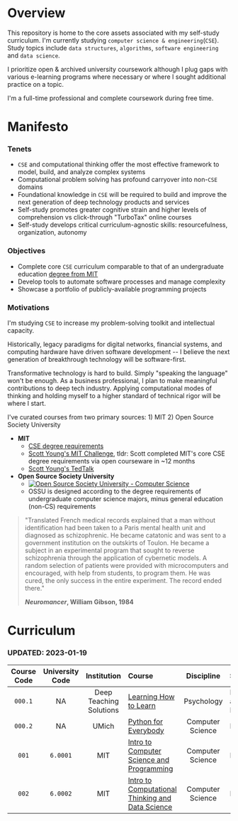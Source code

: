 
# Overview

This repository is home to the core assets associated with my self-study curriculum. I'm currently studying `computer science & engineering`(`CSE`). Study topics include `data structures`, `algorithms`, `software engineering` and `data science`.

I prioritize open & archived university coursework although I plug gaps with various e-learning programs where necessary or where I sought additional practice on a topic. 

I'm a full-time professional and complete coursework during free time. 

# Manifesto

### Tenets
* `CSE` and computational thinking offer the most effective framework to model, build, and analyze complex systems
* Computational problem solving has profound carryover into non-`CSE` domains
* Foundational knowledge in `CSE` will be required to build and improve the next generation of deep technology products and services
* Self-study promotes greater cognitive strain and higher levels of comprehension vs click-through "TurboTax" online courses
* Self-study develops critical curriculum-agnostic skills: resourcefulness, organization, autonomy     


### Objectives

* Complete core `CSE` curriculum comparable to that of an undergraduate education [degree from MIT](http://catalog.mit.edu/degree-charts/computer-science-engineering-course-6-3/)
* Develop tools to automate software processes and manage complexity
* Showcase a portfolio of publicly-available programming projects  

### Motivations

I'm studying `CSE` to increase my problem-solving toolkit and intellectual capacity. 

Historically, legacy paradigms for digital networks, financial systems, and computing hardware have driven software development -- I believe the next generation of breakthrough technology will be software-first.

Transformative technology is hard to build. Simply "speaking the language" won't be enough. As a business professional, I plan to make meaningful contributions to deep tech industry. Applying computational modes of thinking and holding myself to a higher standard of technical rigor will be where I start.

I've curated courses from two primary sources: 1) MIT 2) Open Source Society University

* **MIT**
	* [CSE degree requirements](http://catalog.mit.edu/degree-charts/computer-science-engineering-course-6-3/)
	* [Scott Young's MIT Challenge](https://www.scotthyoung.com/blog/myprojects/mit-challenge-2/), tldr: Scott completed MIT's core CSE degree requirements via open courseware in ~12 months
	* [Scott Young's TedTalk](https://www.youtube.com/watch?v=piSLobJfZ3c)
* **Open Source Society University**
	* [![Open Source Society University - Computer Science](https://img.shields.io/badge/OSSU-computer--science-blue.svg)](https://github.com/ossu/computer-science)
	* OSSU is designed according to the degree requirements of undergraduate computer science majors, minus general education (non-CS) requirements






> "Translated French medical records explained that a man without identification had been taken to a Paris mental health unit and diagnosed as schizophrenic. He became catatonic and was sent to a government institution on the outskirts of Toulon. He became a subject in an experimental program that sought to reverse schizophrenia through the application of cybernetic models. A random selection of patients were provided with microcomputers and encouraged, with help from students, to program them. He was cured, the only success in the entire experiment. The record ended there." 
> 
> **_Neuromancer_, William Gibson, 1984**



# Curriculum

### UPDATED: 2023-01-19 

| Course Code     | University Code     | Institution               | Course                                    								                                                | Discipline         | Subject                    | Start Date   | Completion Date   | Repo						
| :-----------:   | :---------------:   | :-----------------------: | :------------------------------------------------------------------------------                                                                                 | :----------------: | :------------------------- | :----------: | :----------:      | :----------------:  				
| `000.1`         |  NA                 | Deep Teaching Solutions   | [Learning How to Learn](https://www.coursera.org/learn/learning-how-to-learn)                     		                                	         | Psychology         | Learning and Productivity  | `2022-12-17` | `2022-12-20`      |		-
| `000.2`         |  NA                 | UMich                     | [Python for Everybody](https://www.py4e.com/lessons)                      					                                      | Computer Science   | Intro-CS                   | `2022-12-17` | `2023-01-13`      |		-
| `001`           | `6.0001`            | MIT                       | [Intro to Computer Science and Programming](https://ocw.mit.edu/courses/6-0001-introduction-to-computer-science-and-programming-in-python-fall-2016/) 	         | Computer Science   | Intro-CS                   | `2023-01-13` | `ACTIVE`          |		-
| `002`           | `6.0002`            | MIT                       | [Intro to Computational Thinking and Data Science](https://ocw.mit.edu/courses/6-0002-introduction-to-computational-thinking-and-data-science-fall-2016/)       | Computer Science   | Intro-CS                   | -            | -                 |		-

														


